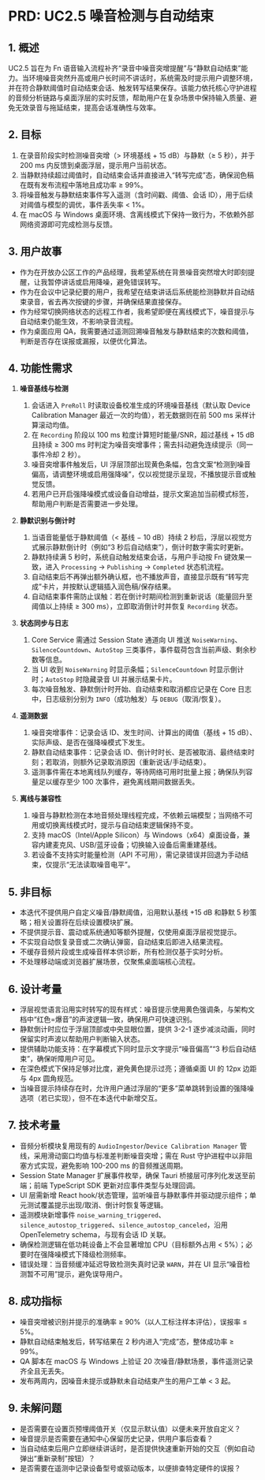 # PRD: UC2.5 噪音检测与自动结束

## 1. 概述
UC2.5 旨在为 Fn 语音输入流程补齐“录音中噪音突增提醒”与“静默自动结束”能力。当环境噪音突然升高或用户长时间不讲话时，系统需及时提示用户调整环境，并在符合静默阈值时自动结束会话、触发转写结果保存。该能力依托核心守护进程的音频分析链路与桌面浮层的实时反馈，帮助用户在复杂场景中保持输入质量、避免无效录音与拖延结束，提高会话准确性与效率。

## 2. 目标
1. 在录音阶段实时检测噪音突增（> 环境基线 + 15 dB）与静默（≥ 5 秒），并于 200 ms 内反馈到桌面浮层，提示用户当前状态。
2. 当静默持续超过阈值时，自动结束会话并直接进入“转写完成”态，确保润色稿在既有发布流程中落地且成功率 ≥ 99%。
3. 将噪音触发与静默结束事件写入遥测（含时间戳、阈值、会话 ID），用于后续对阈值与模型的调优，事件丢失率 < 1%。
4. 在 macOS 与 Windows 桌面环境、含离线模式下保持一致行为，不依赖外部网络资源即可完成检测与反馈。

## 3. 用户故事
- 作为在开放办公区工作的产品经理，我希望系统在背景噪音突然增大时即刻提醒，让我暂停讲话或启用降噪，避免错误转写。
- 作为在会议中记录纪要的用户，我希望在结束讲话后系统能检测静默并自动结束录音，省去再次按键的步骤，并确保结果直接保存。
- 作为经常切换网络状态的远程工作者，我希望即便在离线模式下，噪音提示与自动结束仍能生效，不影响录音流程。
- 作为桌面应用 QA，我需要通过遥测回溯噪音触发与静默结束的次数和阈值，判断是否存在误报或漏报，以便优化算法。

## 4. 功能性需求
1. **噪音基线与检测**
   1. 会话进入 `PreRoll` 时读取设备校准生成的环境噪音基线（默认取 Device Calibration Manager 最近一次的均值），若无数据则在前 500 ms 采样计算滚动均值。
   2. 在 `Recording` 阶段以 100 ms 粒度计算短时能量/SNR，超过基线 + 15 dB 且持续 ≥ 300 ms 时判定为噪音突增事件；需去抖动避免连续提示（同一事件冷却 2 秒）。
   3. 噪音突增事件触发后，UI 浮层顶部出现黄色条幅，包含文案“检测到噪音偏高，请调整环境或启用强降噪”，仅以视觉提示呈现，不播放提示音或触觉反馈。
   4. 若用户已开启强降噪模式或设备自动增益，提示文案追加当前模式标签，帮助用户判断是否需要进一步处理。

2. **静默识别与倒计时**
   1. 当语音能量低于静默阈值（< 基线 − 10 dB）持续 2 秒后，浮层以视觉方式展示静默倒计时（例如“3 秒后自动结束”），倒计时数字需实时更新。
   2. 静默持续满 5 秒时，系统自动触发结束会话，与用户手动按 Fn 键效果一致，进入 `Processing` → `Publishing` → `Completed` 状态机流程。
   3. 自动结束后不再弹出额外确认框，也不播放声音，直接显示既有“转写完成”卡片，并按默认逻辑插入润色稿/保存结果。
   4. 自动结束事件需防止误触：若在倒计时期间检测到重新说话（能量回升至阈值以上持续 ≥ 300 ms），立即取消倒计时并恢复 `Recording` 状态。

3. **状态同步与日志**
   1. Core Service 需通过 Session State 通道向 UI 推送 `NoiseWarning`、`SilenceCountdown`、`AutoStop` 三类事件，事件载荷包含当前声级、剩余秒数等信息。
   2. 当 UI 收到 `NoiseWarning` 时显示条幅；`SilenceCountdown` 时显示倒计时；`AutoStop` 时隐藏录音 UI 并展示结果卡片。
   3. 每次噪音触发、静默倒计时开始、自动结束和取消都应记录在 Core 日志中，日志级别分别为 `INFO`（成功触发）与 `DEBUG`（取消/恢复）。

4. **遥测数据**
   1. 噪音突增事件：记录会话 ID、发生时间、计算出的阈值（基线 + 15 dB）、实际声级、是否在强降噪模式下发生。
   2. 静默自动结束事件：记录会话 ID、倒计时时长、是否被取消、最终结束时刻；若取消，则额外记录取消原因（重新说话/手动结束）。
   3. 遥测事件需在本地离线队列缓存，等待网络可用时批量上报；确保队列容量足以缓存至少 100 次事件，避免离线期间数据丢失。

5. **离线与兼容性**
   1. 噪音与静默检测在本地音频处理线程完成，不依赖云端模型；当网络不可用或切换离线模式时，提示与自动结束逻辑保持不变。
   2. 支持 macOS（Intel/Apple Silicon）与 Windows（x64）桌面设备，兼容内建麦克风、USB/蓝牙设备；切换输入设备后需重建基线。
   3. 若设备不支持实时能量检测（API 不可用），需记录错误并回退为手动结束，仅提示“无法读取噪音电平”。

## 5. 非目标
- 本迭代不提供用户自定义噪音/静默阈值，沿用默认基线 +15 dB 和静默 5 秒策略；相关设置将在后续设置模块扩展。
- 不提供提示音、震动或系统通知等额外提醒，仅使用桌面浮层视觉提示。
- 不实现自动恢复录音或二次确认弹窗，自动结束后即进入结果流程。
- 不缓存音频片段或生成噪音样本供诊断，所有检测仅基于实时分析。
- 不处理移动端或浏览器扩展场景，仅聚焦桌面端核心流程。

## 6. 设计考量
- 浮层视觉语言沿用实时转写的现有样式：噪音提示使用黄色强调条，与架构文档中“红色=爆音”的声波逻辑一致，确保用户可快速识别。
- 静默倒计时应位于浮层顶部或中央显眼位置，提供 3-2-1 逐步减淡动画，同时保留实时声波以帮助用户判断输入状态。
- 提供辅助功能支持：在字幕模式下同时显示文字提示“噪音偏高”“3 秒后自动结束”，确保听障用户可见。
- 在深色模式下保持足够对比度，避免黄色提示过亮；遵循桌面 UI 的 12px 边距与 4px 圆角规范。
- 当噪音提示持续存在时，允许用户通过浮层的“更多”菜单跳转到设置的强降噪选项（若已实现），但不在本迭代中新增交互。

## 7. 技术考量
- 音频分析模块复用现有的 `AudioIngestor`/`Device Calibration Manager` 管线，采用滑动窗口均值与标准差判断噪音突增；需在 Rust 守护进程中以非阻塞方式实现，避免影响 100-200 ms 的音频推送周期。
- Session State Manager 扩展事件枚举，确保 Tauri 桥接层可序列化发送至前端；前端 TypeScript SDK 更新对应事件类型与处理回调。
- UI 层需新增 React hook/状态管理，监听噪音与静默事件并驱动提示组件；单元测试覆盖提示出现/取消、倒计时恢复等逻辑。
- 遥测模块新增事件 `noise_warning_triggered`、`silence_autostop_triggered`、`silence_autostop_canceled`，沿用 OpenTelemetry schema，与现有会话 ID 关联。
- 确保检测逻辑在低功耗设备上不会显著增加 CPU（目标额外占用 < 5%）；必要时在强降噪模式下降级检测频率。
- 错误处理：当音频缓冲延迟导致检测失真时记录 `WARN`，并在 UI 显示“噪音检测暂不可用”提示，避免误导用户。

## 8. 成功指标
- 噪音突增被识别并提示的准确率 ≥ 90%（以人工标注样本评估），误报率 ≤ 5%。
- 静默自动结束触发后，转写结果在 2 秒内进入“完成”态，整体成功率 ≥ 99%。
- QA 脚本在 macOS 与 Windows 上验证 20 次噪音/静默场景，事件遥测记录齐全且无丢失。
- 发布两周内，因噪音未提示或静默未自动结束产生的用户工单 < 3 起。

## 9. 未解问题
- 是否需要在设置页预埋阈值开关（仅显示默认值）以便未来开放自定义？
- 噪音提示是否需要在通知中心保留历史记录，供用户事后查看？
- 当自动结束后用户立即继续讲话时，是否提供快速重新开始的交互（例如自动弹出“重新录制”按钮）？
- 是否需要在遥测中记录设备型号或驱动版本，以便排查特定硬件的误报？
